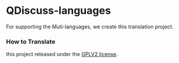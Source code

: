 QDiscuss-languages
====================

For supporting the Muti-languages, we create this  translation  project.


### How to Translate


 this project released under the [GPLV2 license]().


